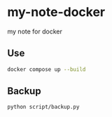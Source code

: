 # my-note-docker

my note for docker

## Use

```bash
docker compose up --build
```

## Backup

```bash
python script/backup.py
```
